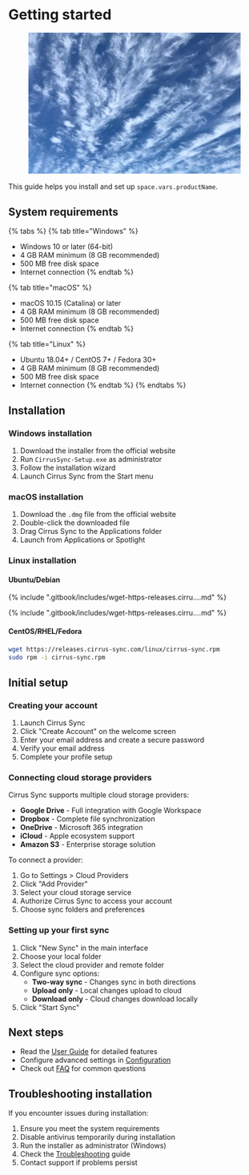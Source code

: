 # Getting started

<figure><img src=".gitbook/assets/cirrus-clouds.png" alt=""><figcaption></figcaption></figure>

This guide helps you install and set up <code class="expression">space.vars.productName</code>.

## System requirements

{% tabs %}
{% tab title="Windows" %}
* Windows 10 or later (64-bit)
* 4 GB RAM minimum (8 GB recommended)
* 500 MB free disk space
* Internet connection
{% endtab %}

{% tab title="macOS" %}
* macOS 10.15 (Catalina) or later
* 4 GB RAM minimum (8 GB recommended)
* 500 MB free disk space
* Internet connection
{% endtab %}

{% tab title="Linux" %}
* Ubuntu 18.04+ / CentOS 7+ / Fedora 30+
* 4 GB RAM minimum (8 GB recommended)
* 500 MB free disk space
* Internet connection
{% endtab %}
{% endtabs %}

## Installation

### Windows installation

1. Download the installer from the official website
2. Run `CirrusSync-Setup.exe` as administrator
3. Follow the installation wizard
4. Launch Cirrus Sync from the Start menu

### macOS installation

1. Download the `.dmg` file from the official website
2. Double-click the downloaded file
3. Drag Cirrus Sync to the Applications folder
4. Launch from Applications or Spotlight

### Linux installation

#### Ubuntu/Debian

{% include ".gitbook/includes/wget-https-releases.cirru....md" %}



{% include ".gitbook/includes/wget-https-releases.cirru....md" %}

#### CentOS/RHEL/Fedora

```bash
wget https://releases.cirrus-sync.com/linux/cirrus-sync.rpm
sudo rpm -i cirrus-sync.rpm
```

## Initial setup

### Creating your account

1. Launch Cirrus Sync
2. Click "Create Account" on the welcome screen
3. Enter your email address and create a secure password
4. Verify your email address
5. Complete your profile setup

### Connecting cloud storage providers

Cirrus Sync supports multiple cloud storage providers:

* **Google Drive** - Full integration with Google Workspace
* **Dropbox** - Complete file synchronization
* **OneDrive** - Microsoft 365 integration
* **iCloud** - Apple ecosystem support
* **Amazon S3** - Enterprise storage solution

To connect a provider:

1. Go to Settings > Cloud Providers
2. Click "Add Provider"
3. Select your cloud storage service
4. Authorize Cirrus Sync to access your account
5. Choose sync folders and preferences

### Setting up your first sync

1. Click "New Sync" in the main interface
2. Choose your local folder
3. Select the cloud provider and remote folder
4. Configure sync options:
   * **Two-way sync** - Changes sync in both directions
   * **Upload only** - Local changes upload to cloud
   * **Download only** - Cloud changes download locally
5. Click "Start Sync"

## Next steps

* Read the [User Guide](user-guide.md) for detailed features
* Configure advanced settings in [Configuration](broken-reference/)
* Check out [FAQ](faq.md) for common questions

## Troubleshooting installation

If you encounter issues during installation:

1. Ensure you meet the system requirements
2. Disable antivirus temporarily during installation
3. Run the installer as administrator (Windows)
4. Check the [Troubleshooting](developer-guide/troubleshooting.md) guide
5. Contact support if problems persist
